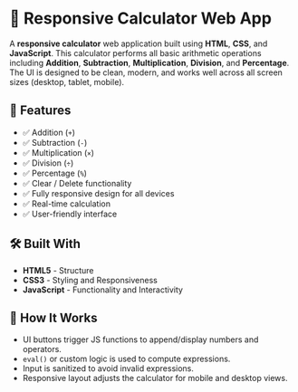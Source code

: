
# 🧮 Responsive Calculator Web App

A **responsive calculator** web application built using **HTML**, **CSS**, and **JavaScript**. This calculator performs all basic arithmetic operations including **Addition**, **Subtraction**, **Multiplication**, **Division**, and **Percentage**. The UI is designed to be clean, modern, and works well across all screen sizes (desktop, tablet, mobile).

## 🚀 Features

- ✅ Addition (`+`)
- ✅ Subtraction (`-`)
- ✅ Multiplication (`×`)
- ✅ Division (`÷`)
- ✅ Percentage (`%`)
- ✅ Clear / Delete functionality
- ✅ Fully responsive design for all devices
- ✅ Real-time calculation
- ✅ User-friendly interface


## 🛠️ Built With

- **HTML5** - Structure
- **CSS3** - Styling and Responsiveness
- **JavaScript** - Functionality and Interactivity

## 🔧 How It Works

- UI buttons trigger JS functions to append/display numbers and operators.
- `eval()` or custom logic is used to compute expressions.
- Input is sanitized to avoid invalid expressions.
- Responsive layout adjusts the calculator for mobile and desktop views.



